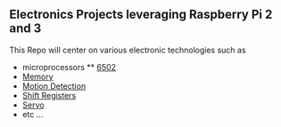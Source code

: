 ## Electronics Projects leveraging Raspberry Pi 2 and 3

This Repo will center on various electronic technologies such as
* microprocessors
** [6502](https://github.com/rcaspergit/pi_projects/tree/master/6502)
* [Memory](https://github.com/rcaspergit/pi_projects/wiki/Memory)
* [Motion Detection](https://github.com/rcaspergit/pi_projects/tree/master/MotionDetection)
* [Shift Registers](https://github.com/rcaspergit/pi_projects/tree/master/shift_register)
* [Servo](https://github.com/rcaspergit/pi_projects/tree/master/servo)
* etc ...
